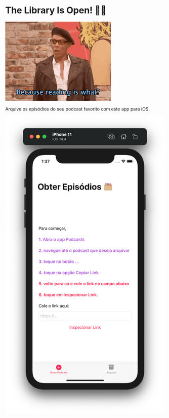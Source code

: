 # The Library Is Open! 💃🏼

![RuPaul Charles dizendo: Because reading is what? Fundamental! - Porque ler é o quê? Fundamental!](TheLibraryIsOpen/Resources/reading-is-fundamental.gif)

Arquive os episódios do seu podcast favorito com este app para iOS.

![Tela de fundo branco com instruções coloridas sobre como obter o link do podcast no app da Apple para então inserí-lo no campo de texto.](TheLibraryIsOpen/Resources/tela-principal.png)
